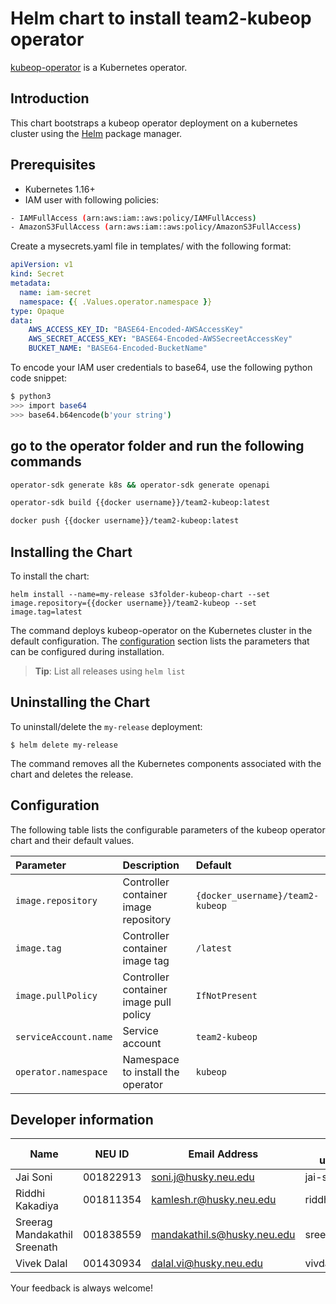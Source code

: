 # Helm chart to install team2-kubeop operator

[kubeop-operator](https://github.com/sreeragsreenath/team2-kubeop) is a Kubernetes operator.

## Introduction

This chart bootstraps a kubeop operator deployment on a kubernetes cluster using the [Helm](https://helm.sh) package manager.

## Prerequisites

- Kubernetes 1.16+
- IAM user with following policies: 
```bash
- IAMFullAccess (arn:aws:iam::aws:policy/IAMFullAccess) 
- AmazonS3FullAccess (arn:aws:iam::aws:policy/AmazonS3FullAccess)
```
Create a mysecrets.yaml file in templates/ with the following format:

```yaml
apiVersion: v1
kind: Secret
metadata:
  name: iam-secret
  namespace: {{ .Values.operator.namespace }}
type: Opaque
data:
    AWS_ACCESS_KEY_ID: "BASE64-Encoded-AWSAccessKey"
    AWS_SECRET_ACCESS_KEY: "BASE64-Encoded-AWSSecreetAccessKey"
    BUCKET_NAME: "BASE64-Encoded-BucketName"
```
To encode your IAM user credentials to base64, use the following python code snippet:

 ```bash
$ python3
>>> import base64
>>> base64.b64encode(b'your string')
 ```

## go to the operator folder and run the following commands	
```bash	
operator-sdk generate k8s && operator-sdk generate openapi

operator-sdk build {{docker username}}/team2-kubeop:latest

docker push {{docker username}}/team2-kubeop:latest
```

## Installing the Chart

To install the chart:

```console
helm install --name=my-release s3folder-kubeop-chart --set image.repository={{docker username}}/team2-kubeop --set image.tag=latest
```

The command deploys kubeop-operator on the Kubernetes cluster in the default configuration. The [configuration](#configuration) section lists the parameters that can be configured during installation.

> **Tip**: List all releases using `helm list`

## Uninstalling the Chart

To uninstall/delete the `my-release` deployment:

```console
$ helm delete my-release
```
The command removes all the Kubernetes components associated with the chart and deletes the release.

## Configuration

The following table lists the configurable parameters of the kubeop operator chart and their default values.

| Parameter               | Description                                                                                                 | Default                         |
| :---------------------- | :---------------------------------------------------------------------------------------------------------- | :------------------------------ |
| `image.repository`      | Controller container image repository                                                                       | `{docker_username}/team2-kubeop` |
| `image.tag`      | Controller container image tag                                                                                     | `/latest` |
| `image.pullPolicy`      | Controller container image pull policy                                                                      | `IfNotPresent`                  |
| `serviceAccount.name`      | Service account                                                                                          | `team2-kubeop` |
| `operator.namespace`             | Namespace to install the operator                                                                  | `kubeop`                        |


## Developer information

| Name | NEU ID | Email Address | Github username |
| --- | --- | --- | --- |
| Jai Soni| 001822913|soni.j@husky.neu.edu | jai-soni |
| Riddhi Kakadiya| 001811354 | kamlesh.r@husky.neu.edu | riddhiKakadiya |
| Sreerag Mandakathil Sreenath| 001838559| mandakathil.s@husky.neu.edu| sreeragsreenath |
| Vivek Dalal| 001430934 | dalal.vi@husky.neu.edu | vivdalal |

Your feedback is always welcome!
